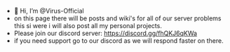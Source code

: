 - 👋 Hi, I’m @Virus-Official
- on this page there will be posts and wiki's for all of our server problems this si were i will also post all my personal projects.
- Please join our discord server: https://discord.gg/fhQKJ6qKWa
- if you need support go to our discord as we will respond faster on there.
